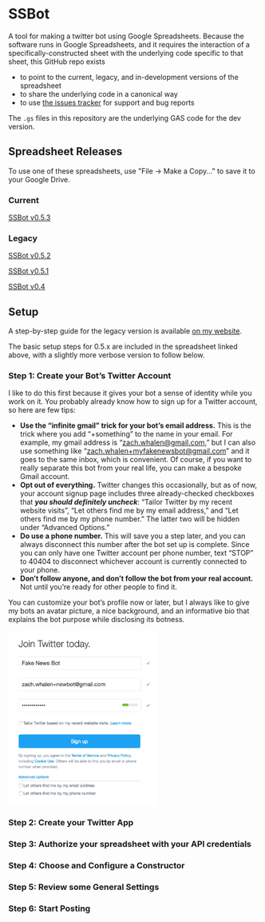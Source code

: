 # SSBot

A tool for making a twitter bot using Google Spreadsheets. Because the software runs in Google Spreadsheets, and it requires the interaction of a specifically-constructed sheet with the underlying code specific to that sheet, this GitHub repo exists 

 * to point to the current, legacy, and in-development versions of the spreadsheet
 * to share the underlying code in a canonical way
 * to use <a href="http://github.com/zachwhalen/ssbot/issues">the issues tracker</a> for support and bug reports

The `.gs` files in this repository are the underlying GAS code for the dev version.

## Spreadsheet Releases

To use one of these spreadsheets, use "File -> Make a Copy..." to save it to your Google Drive.

### Current
<a href="https://docs.google.com/spreadsheets/d/173sGZO5XXeH4FytakLEfmBMrUNUQPpQ4VZALKma_igM/edit?usp=sharing">SSBot v0.5.3</a>

### Legacy

<a href="https://docs.google.com/spreadsheets/d/1qfHjpevccgUXLwIgxlNKBejvcWeyqTP5Fj6vfBuBwuI/edit?usp=sharing">SSBot v0.5.2</a>

<a href="https://docs.google.com/spreadsheets/d/1LeNW2BFuhB3MyeOuI51HakB6EC3ILXFjxSUtSrAsLaw/edit?usp=sharing">SSBot v0.5.1</a>

<a href="https://docs.google.com/spreadsheets/d/1Cbg_6pYN04XtDHpDLtxAP3ExQEBL8PYBXBQ1E5_Sq30/edit?usp=sharing">SSBot v0.4</a>

## Setup
A step-by-step guide for the legacy version is available <a href="http://www.zachwhalen.net/posts/how-to-make-a-twitter-bot-with-google-spreadsheets-version-04/
">on my website</a>.

The basic setup steps for 0.5.x are included in the spreadsheet linked above, with a slightly more verbose version to follow below.

### Step 1: Create your Bot’s Twitter Account

I like to do this first because it gives your bot a sense of identity while you work on it. You probably already know how to sign up for a Twitter account, so here are few tips:

 * **Use the “infinite gmail” trick for your bot’s email address.** This is the trick where you add “+something” to the name in your email. For example, my gmail address is “zach.whalen@gmail.com,” but I can also use something like “zach.whalen+myfakenewsbot@gmail.com” and it goes to the same inbox, which is convenient. Of course, if you want to really separate this bot from your real life, you can make a bespoke Gmail account.
 * **Opt out of everything.** Twitter changes this occasionally, but as of now, your account signup page includes three already-checked checkboxes that ***you should definitely uncheck***: “Tailor Twitter by my recent website visits”, “Let others find me by my email address,” and “Let others find me by my phone number.” The latter two will be hidden under “Advanced Options.”
 * **Do use a phone number.** This will save you a step later, and you can always disconnect this number after the bot set up is complete. Since you can only have one Twitter account per phone number, text “STOP” to 40404 to disconnect whichever account is currently connected to your phone.
 * **Don’t follow anyone, and don’t follow the bot from your real account.** Not until you’re ready for other people to find it.

You can customize your bot’s profile now or later, but I always like to give my bots an avatar picture, a nice background, and an informative bio that explains the bot purpose while disclosing its botness. 

<a href="images/signup.png"><img src="images/signup.png" title="Signup Page Screenshot" alt="Signup Page Screenshot" align="center" width="300" height="351"/></a>

### Step 2: Create your Twitter App

### Step 3: Authorize your spreadsheet with your API credentials

### Step 4: Choose and Configure a Constructor

### Step 5: Review some General Settings

### Step 6: Start Posting
